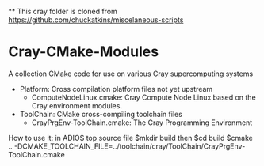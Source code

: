 ** This cray folder is cloned from https://github.com/chuckatkins/miscelaneous-scripts

Cray-CMake-Modules
==================

A collection CMake code for use on various Cray supercomputing systems

* Platform: Cross compilation platform files not yet upstream
  * ComputeNodeLinux.cmake: Cray Compute Node Linux based on the Cray environment modules.
* ToolChain: CMake cross-compiling toolchain files
  * CrayPrgEnv-ToolChain.cmake: The Cray Programming Environment

How to use it:
in ADIOS top source file
$mkdir build
then
$cd build
$cmake .. -DCMAKE_TOOLCHAIN_FILE=../toolchain/cray/ToolChain/CrayPrgEnv-ToolChain.cmake
